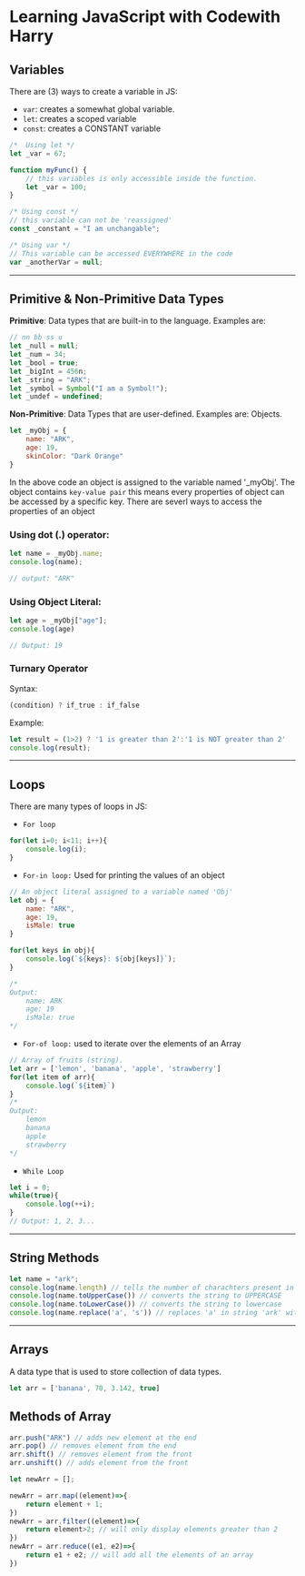 # Learning JavaScript with Codewith Harry

## Variables
There are (3) ways to create a variable in JS:
- `var`: creates a somewhat global variable. 
- `let`: creates a scoped variable
- `const`: creates a CONSTANT variable

```js
/*  Using let */
let _var = 67;

function myFunc() {
    // this variables is only accessible inside the function. 
    let _var = 100; 
}

/* Using const */
// this variable can not be 'reassigned' 
const _constant = "I am unchangable";

/* Using var */
// This variable can be accessed EVERYWHERE in the code
var _anotherVar = null;
```
---


## Primitive & Non-Primitive Data Types
**Primitive**: Data types that are built-in to the language. Examples are:
```js
// nn bb ss u
let _null = null;
let _num = 34;
let _bool = true;
let _bigInt = 456n;
let _string = "ARK";
let _symbol = Symbol("I am a Symbol!");
let _undef = undefined;
```
**Non-Primitive**: Data Types that are user-defined. Examples are: Objects.
```js
let _myObj = {
    name: "ARK",
    age: 19,
    skinColor: "Dark Orange"
}
```

In the above code an object is assigned to the variable named '_myObj'. The object contains `key-value pair` this means every properties of object can be accessed by a specific key. There are severl ways to access the properties of an object 

### **Using dot (.) operator:**
```js
let name = _myObj.name;
console.log(name);

// output: "ARK"
``` 

### **Using Object Literal:**
```js
let age = _myObj["age"];
console.log(age)

// Output: 19
```
### Turnary Operator
Syntax:
```js
(condition) ? if_true : if_false
```
Example:
```js
let result = (1>2) ? '1 is greater than 2':'1 is NOT greater than 2'
console.log(result);
```
---
## Loops
There are many types of loops in JS:
- `For loop`
```js
for(let i=0; i<11; i++){
    console.log(i);
}
```

- `For-in loop:` Used for printing the values of an object
```js
// An object literal assigned to a variable named 'Obj'
let obj = {
    name: "ARK",
    age: 19,
    isMale: true
}

for(let keys in obj){
    console.log(`${keys}: ${obj[keys]}`);
}

/*
Output:
    name: ARK
    age: 19
    isMale: true 
*/
```
- `For-of loop:` used to iterate over the elements of an Array
```js
// Array of fruits (string).
let arr = ['lemon', 'banana', 'apple', 'strawberry']
for(let item of arr){
    console.log(`${item}`)
}
/* 
Output: 
    lemon
    banana
    apple
    strawberry 
*/
```
- `While Loop`
```js
let i = 0;
while(true){
    console.log(++i);
}
// Output: 1, 2, 3...
```
---
## String Methods
```js
let name = "ark";
console.log(name.length) // tells the number of charachters present in the string
console.log(name.toUpperCase()) // converts the string to UPPERCASE
console.log(name.toLowerCase()) // converts the string to lowercase
console.log(name.replace('a', 's')) // replaces 'a' in string 'ark' with 's'. Output: 'srk'
```
---
## Arrays
A data type that is used to store collection of data types. 
```js
let arr = ['banana', 70, 3.142, true]
```

## Methods of Array
```js
arr.push("ARK") // adds new element at the end
arr.pop() // removes element from the end
arr.shift() // removes element from the front
arr.unshift() // adds element from the front

let newArr = [];

newArr = arr.map((element)=>{
    return element + 1;
})
newArr = arr.filter((element)=>{
    return element>2; // will only display elements greater than 2
})
newArr = arr.reduce((e1, e2)=>{
    return e1 + e2; // will add all the elements of an array
})

```